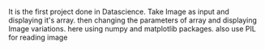 It is the first project done in Datascience. Take Image as input and displaying it's array. then changing the parameters of array and displaying Image variations. here using numpy and matplotlib packages. also use PIL for reading image
